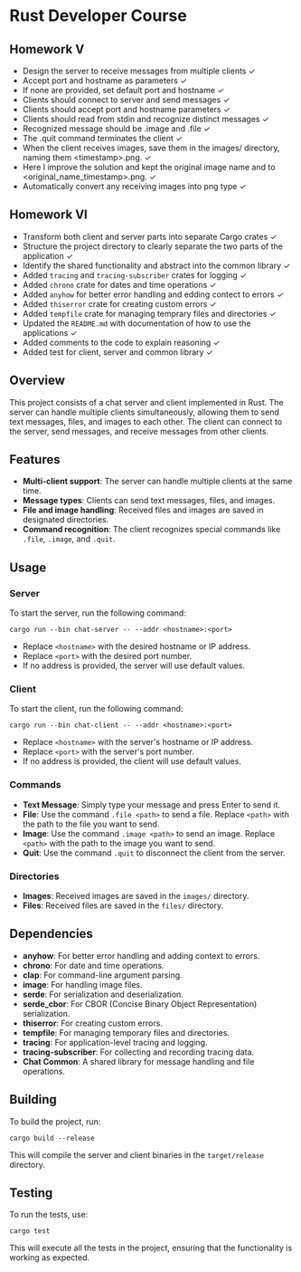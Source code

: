# Rust Developer Course

## Homework V

- Design the server to receive messages from multiple clients ✓
- Accept port and hostname as parameters ✓
- If none are provided, set default port and hostname ✓
- Clients should connect to server and send messages ✓
- Clients should accept port and hostname parameters ✓
- Clients should read from stdin and recognize distinct messages ✓
- Recognized message should be .image and .file ✓
- The .quit command terminates the client ✓
- When the client receives images, save them in the images/ directory, naming them &lt;timestamp&gt;.png. ✓
- Here I improve the solution and kept the original image name and to &lt;original_name_timestamp&gt;.png. ✓
- Automatically convert any receiving images into png type ✓

## Homework VI

- Transform both client and server parts into separate Cargo crates ✓
- Structure the project directory to clearly separate the two parts of the application ✓
- Identify the shared functionality and abstract into the common library ✓
- Added `tracing` and `tracing-subscriber` crates for logging ✓
- Added `chrono` crate for dates and time operations ✓
- Added `anyhow` for better error handling and edding contect to errors ✓
- Added `thiserror` crate for creating custom errors ✓
- Added `tempfile` crate for managing temprary files and directories ✓
- Updated the `README.md` with documentation of how to use the applications ✓
- Added comments to the code to explain reasoning ✓
- Added test for client, server and common library ✓

## Overview

This project consists of a chat server and client implemented in Rust. The server can handle multiple clients simultaneously, allowing them to send text messages, files, and images to each other. The client can connect to the server, send messages, and receive messages from other clients.

## Features

- **Multi-client support**: The server can handle multiple clients at the same time.
- **Message types**: Clients can send text messages, files, and images.
- **File and image handling**: Received files and images are saved in designated directories.
- **Command recognition**: The client recognizes special commands like `.file`, `.image`, and `.quit`.

## Usage

### Server

To start the server, run the following command:

`cargo run --bin chat-server -- --addr <hostname>:<port>`

- Replace `<hostname>` with the desired hostname or IP address.
- Replace `<port>` with the desired port number.
- If no address is provided, the server will use default values.

### Client

To start the client, run the following command:

`cargo run --bin chat-client -- --addr <hostname>:<port>`

- Replace `<hostname>` with the server's hostname or IP address.
- Replace `<port>` with the server's port number.
- If no address is provided, the client will use default values.

### Commands

- **Text Message**: Simply type your message and press Enter to send it.
- **File**: Use the command `.file <path>` to send a file. Replace `<path>` with the path to the file you want to send.
- **Image**: Use the command `.image <path>` to send an image. Replace `<path>` with the path to the image you want to send.
- **Quit**: Use the command `.quit` to disconnect the client from the server.

### Directories

- **Images**: Received images are saved in the `images/` directory.
- **Files**: Received files are saved in the `files/` directory.

## Dependencies

- **anyhow**: For better error handling and adding context to errors.
- **chrono**: For date and time operations.
- **clap**: For command-line argument parsing.
- **image**: For handling image files.
- **serde**: For serialization and deserialization.
- **serde_cbor**: For CBOR (Concise Binary Object Representation) serialization.
- **thiserror**: For creating custom errors.
- **tempfile**: For managing temporary files and directories.
- **tracing**: For application-level tracing and logging.
- **tracing-subscriber**: For collecting and recording tracing data.
- **Chat Common**: A shared library for message handling and file operations.

## Building

To build the project, run:

`cargo build --release`

This will compile the server and client binaries in the `target/release` directory.

## Testing

To run the tests, use:

`cargo test`

This will execute all the tests in the project, ensuring that the functionality is working as expected.
